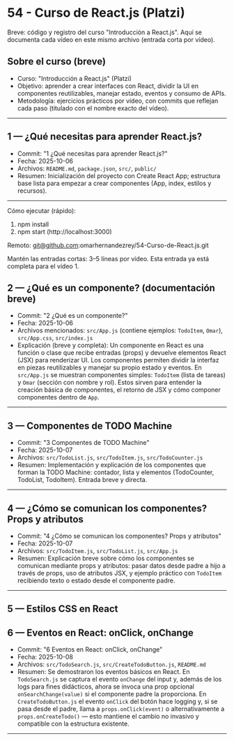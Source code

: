 # 54 - Curso de React.js (Platzi)

Breve: código y registro del curso "Introducción a React.js". Aquí se documenta cada vídeo en este mismo archivo (entrada corta por vídeo).

## Sobre el curso (breve)
- Curso: "Introducción a React.js" (Platzi)
- Objetivo: aprender a crear interfaces con React, dividir la UI en componentes reutilizables, manejar estado, eventos y consumo de APIs.
- Metodología: ejercicios prácticos por vídeo, con commits que reflejan cada paso (titulado con el nombre exacto del vídeo).

---

## 1 — ¿Qué necesitas para aprender React.js?
- Commit: "1 ¿Qué necesitas para aprender React.js?"
- Fecha: 2025-10-06
- Archivos: `README.md`, `package.json`, `src/`, `public/`
- Resumen: Inicialización del proyecto con Create React App; estructura base lista para empezar a crear componentes (App, index, estilos y recursos).

---

Cómo ejecutar (rápido):
1. npm install
2. npm start (http://localhost:3000)

Remoto: git@github.com:omarhernandezrey/54-Curso-de-React.js.git

Mantén las entradas cortas: 3–5 líneas por vídeo. Esta entrada ya está completa para el vídeo 1.

## 2 — ¿Qué es un componente? (documentación breve)
- Commit: "2 ¿Qué es un componente?"
- Fecha: 2025-10-06
- Archivos mencionados: `src/App.js` (contiene ejemplos: `TodoItem`, `Omar`), `src/App.css`, `src/index.js`
- Explicación (breve y completa):
  Un componente en React es una función o clase que recibe entradas (props) y devuelve elementos React (JSX) para renderizar UI. Los componentes permiten dividir la interfaz en piezas reutilizables y manejar su propio estado y eventos. En `src/App.js` se muestran componentes simples: `TodoItem` (lista de tareas) y `Omar` (sección con nombre y rol). Estos sirven para entender la creación básica de componentes, el retorno de JSX y cómo componer componentes dentro de `App`.

---

## 3 — Componentes de TODO Machine
- Commit: "3 Componentes de TODO Machine"
- Fecha: 2025-10-07
- Archivos: `src/TodoList.js`, `src/TodoItem.js`, `src/TodoCounter.js`
- Resumen: Implementación y explicación de los componentes que forman la TODO Machine: contador, lista y elementos (TodoCounter, TodoList, TodoItem). Entrada breve y directa.

---

## 4 — ¿Cómo se comunican los componentes? Props y atributos
- Commit: "4 ¿Cómo se comunican los componentes? Props y atributos"
- Fecha: 2025-10-07
- Archivos: `src/TodoItem.js`, `src/TodoList.js`, `src/App.js`
- Resumen: Explicación breve sobre cómo los componentes se comunican mediante props y atributos: pasar datos desde padre a hijo a través de props, uso de atributos JSX, y ejemplo práctico con `TodoItem` recibiendo texto o estado desde el componente padre.

---

## 5 — Estilos CSS en React

## 6 — Eventos en React: onClick, onChange
 - Commit: "6 Eventos en React: onClick, onChange"
 - Fecha: 2025-10-08
 - Archivos: `src/TodoSearch.js`, `src/CreateTodoButton.js`, `README.md`
 - Resumen: Se demostraron los eventos básicos en React. En `TodoSearch.js` se captura el evento `onChange` del input y, además de los logs para fines didácticos, ahora se invoca una prop opcional `onSearchChange(value)` si el componente padre la proporciona. En `CreateTodoButton.js` el evento `onClick` del botón hace logging y, si se pasa desde el padre, llama a `props.onClick(event)` o alternativamente a `props.onCreateTodo()` — esto mantiene el cambio no invasivo y compatible con la estructura existente.

---

